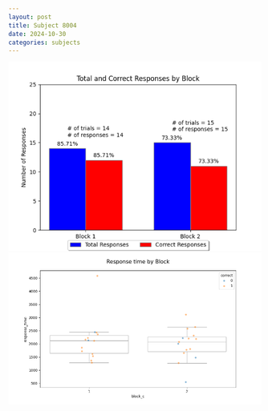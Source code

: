```yaml
---
layout: post
title: Subject 8004
date: 2024-10-30
categories: subjects
---
```


![](data/8004/run-29/8004_ATS_responses.png)
![](data/8004/run-29/8004_ATS_rt.png)
